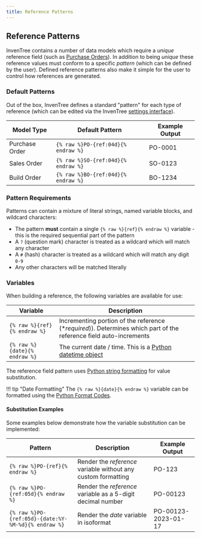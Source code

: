 ```yaml
---
title: Reference Patterns
---
```


## Reference Patterns

InvenTree contains a number of data models which require a *unique* reference field (such as [Purchase Orders](../buy/po.md)). In addition to being *unique* these reference values must conform to a specific *pattern* (which can be defined by the user). Defined reference patterns also make it simple for the user to control how references are generated.

### Default Patterns

Out of the box, InvenTree defines a standard "pattern" for each type of reference (which can be edited via the InvenTree [settings interface](./global.md)).

| Model Type | Default Pattern | Example Output |
| --- | --- | --- |
| Purchase Order | `{% raw %}PO-{ref:04d}{% endraw %}` | PO-0001 |
| Sales Order | `{% raw %}SO-{ref:04d}{% endraw %}` | SO-0123 |
| Build Order | `{% raw %}BO-{ref:04d}{% endraw %}` | BO-1234 |

### Pattern Requirements

Patterns can contain a mixture of literal strings, named variable blocks, and wildcard characters:

- The pattern **must** contain a single `{% raw %}{ref}{% endraw %}` variable - this is the required sequential part of the pattern
- A `?` (question mark) character is treated as a wildcard which will match any character
- A `#` (hash) character is treated as a wildcard which will match any digit `0-9`
- Any other characters will be matched literally

### Variables

When building a reference, the following variables are available for use:

| Variable | Description |
| --- | --- |
| `{% raw %}{ref}{% endraw %}` | Incrementing portion of the reference (**required*)). Determines which part of the reference field auto-increments |
| `{% raw %}{date}{% endraw %}` | The current date / time. This is a [Python datetime object](https://docs.python.org/3/library/datetime.html#datetime.datetime.now) |

The reference field pattern uses <a href="https://www.w3schools.com/python/ref_string_format.asp">Python string formatting</a> for value substitution.

!!! tip "Date Formatting"
    The `{% raw %}{date}{% endraw %}` variable can be formatted using the [Python Format Codes](https://docs.python.org/3/library/datetime.html#strftime-strptime-behavior).

#### Substitution Examples

Some examples below demonstrate how the variable substitution can be implemented:

| Pattern | Description | Example Output |
| --- | --- | --- |
| `{% raw %}PO-{ref}{% endraw %}` | Render the *reference* variable without any custom formatting | PO-123 |
| `{% raw %}PO-{ref:05d}{% endraw %}` | Render the *reference* variable as a 5-digit decimal number | PO-00123 |
| `{% raw %}PO-{ref:05d}-{date:%Y-%M-%d}{% endraw %}` | Render the *date* variable in isoformat | PO-00123-2023-01-17 |
